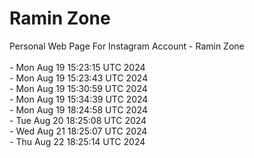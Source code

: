 # Ramin Zone

Personal Web Page For Instagram Account - Ramin Zone
<br />
<br />- Mon Aug 19 15:23:15 UTC 2024
<br />- Mon Aug 19 15:23:43 UTC 2024
<br />- Mon Aug 19 15:30:59 UTC 2024
<br />- Mon Aug 19 15:34:39 UTC 2024
<br />- Mon Aug 19 18:24:58 UTC 2024
<br />- Tue Aug 20 18:25:08 UTC 2024
<br />- Wed Aug 21 18:25:07 UTC 2024
<br />- Thu Aug 22 18:25:14 UTC 2024

